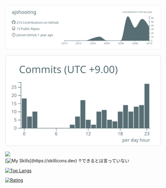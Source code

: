 [![](https://raw.githubusercontent.com/ajshooting/ajshooting/main/profile-summary-card-output/default/0-profile-details.svg)](https://github.com/vn7n24fzkq/github-profile-summary-cards)

[![](https://raw.githubusercontent.com/ajshooting/ajshooting/main/profile-summary-card-output/default/4-productive-time.svg)](https://github.com/vn7n24fzkq/github-profile-summary-cards)


![](https://komarev.com/ghpvc/?username=ajshooting)  
[![My Skills](https://skillicons.dev/icons?i=py,js,discordjs,php,cpp,cs,latex,kali,linux,blender,)](https://skillicons.dev)  
↑できるとは言っていない  

[![Top Langs](https://github-readme-stats.vercel.app/api/top-langs/?username=ajshooting&layout=compact)](https://github.com/anuraghazra/github-readme-stats&size_weight=0.5&count_weight=0.5)  

[![Rating](https://badgen.org/img/atcoder/ajshooting/rating/algorithm?style=flat-square)](https://atcoder.jp/users/ajshooting?contestType=algo)


<!-- 
[![Anurag's GitHub stats](https://github-readme-stats.vercel.app/api?username=ajshooting)](https://github.com/anuraghazra/github-readme-stats&show_icons=true)

[![trophy](https://github-profile-trophy.vercel.app/?username=ajshooting)](https://github.com/ryo-ma/github-profile-trophy)
-->
